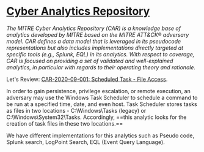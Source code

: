 # [Cyber Analytics Repository](https://car.mitre.org/)

_The MITRE Cyber Analytics Repository (CAR) is a knowledge base of analytics developed by MITRE based on the MITRE ATT&CK_® _adversary model. CAR defines a data model that is leveraged in its pseudocode representations but also includes implementations directly targeted at specific tools (e.g., Splunk, EQL) in its analytics. With respect to coverage, CAR is focused on providing a set of validated and well-explained analytics, in particular with regards to their operating theory and rationale._

Let's Review: [CAR-2020-09-001: Scheduled Task - File Access](https://car.mitre.org/analytics/CAR-2020-09-001/).

In order to gain persistence, privilege escalation, or remote execution, an adversary may use the Windows Task Scheduler to schedule a command to be run at a specified time, date, and even host. Task Scheduler stores tasks as files in two locations - C:\\Windows\\Tasks (legacy) or C:\\Windows\\System32\\Tasks. Accordingly, ==this analytic looks for the creation of task files in these two locations.==

We have different implementations for this analytics such as Pseudo code, 
Splunk search, LogPoint Search, EQL (Event Query Language).




